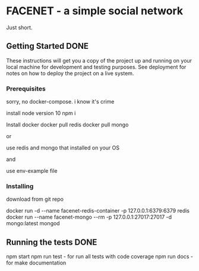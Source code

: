 # FACENET - a simple social network

Just short.

## Getting Started DONE

These instructions will get you a copy of the project up and running on your local machine for development and testing purposes. See deployment for notes on how to deploy the project on a live system.

### Prerequisites

sorry, no docker-compose. i know it's crime

install node version 10
npm i

Install docker
docker pull redis
docker pull mongo

or

use redis and mongo that installed on your OS

and

use env-example file

### Installing

download from git repo

docker run -d --name facenet-redis-container -p 127.0.0.1:6379:6379 redis
docker run --name facenet-mongo --rm -p 127.0.0.1:27017:27017 -d mongo:latest mongod

## Running the tests DONE

npm start
npm run test - for run all tests with code coverage
npm run docs - for make documentation
